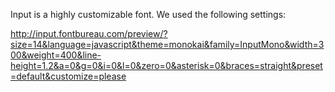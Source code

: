 Input is a highly customizable font. We used the following settings:

http://input.fontbureau.com/preview/?size=14&language=javascript&theme=monokai&family=InputMono&width=300&weight=400&line-height=1.2&a=0&g=0&i=0&l=0&zero=0&asterisk=0&braces=straight&preset=default&customize=please
